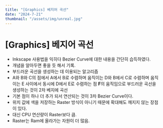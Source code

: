 ```yaml
---
title: "[Graphics] 베지어 곡선"
date: "2024-7-21"
thumbnail: "/assets/img/unreal.jpg"
---
```


# [Graphics] 베지어 곡선

- Inkscape 사용법을 익히다 Bezier Curve에 대한 내용을 간단히 습득하였다.
- 개념을 알아두면 좋을 듯 해서 기록.
- 부드러운 곡선을 생성하는 데 이용되는 알고리즘
- A와 B와 C의 점에서 A에서 B로 수렴하며 움직이는 D와 B에서 C로 수렴하며 움직이는 E 사이에서 동시에 D에서 E로 수렴하는 점 **F**의 움직임으로 부드러운 곡선을 생성하는 것이 2차 베지에 곡선
- 기본 점이 하나 더 추가 되서 연산되는 것이 3차 Bezier Curve이다.
- 위치 값에 색을 저장하는 Raster 방식이 아니기 때문에 확대해도 깨지지 않는 장점이 있다.
- 대신 CPU 연산량이 Raster보다 큼.
- Raster는 Ram에 올라가는 자원이 더 많음.